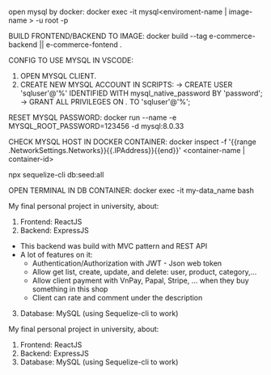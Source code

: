 open mysql by docker:
docker exec -it <container-name> mysql<enviroment-name | image-name > -u root -p <database-name>

BUILD FRONTEND/BACKEND TO IMAGE:
docker build --tag e-commerce-backend || e-commerce-fontend .

CONFIG TO USE MYSQL IN VSCODE:

1. OPEN MYSQL CLIENT.
2. CREATE NEW MYSQL ACCOUNT IN SCRIPTS:
   -> CREATE USER 'sqluser'@'%' IDENTIFIED WITH mysql_native_password BY 'password';
   -> GRANT ALL PRIVILEGES ON _._ TO 'sqluser'@'%';

RESET MYSQL PASSWORD:
docker run --name <container-name> -e MYSQL_ROOT_PASSWORD=123456 -d mysql:8.0.33

CHECK MYSQL HOST IN DOCKER CONTAINER:
docker inspect -f '{{range .NetworkSettings.Networks}}{{.IPAddress}}{{end}}' <container-name | container-id>

npx sequelize-cli db:seed:all

OPEN TERMINAL IN DB CONTAINER:
docker exec -it my-data_name bash


My final personal project in university, about: 
1. Frontend: ReactJS
2. Backend: ExpressJS
- This backend was build with MVC pattern and REST API
- A lot of features on it:
  + Authentication/Authorization with JWT - Json web token
  + Allow get list, create, update, and delete: user, product, category,...
  + Allow client payment with VnPay, Papal, Stripe, ... when they buy something in this shop
  + Client can rate and comment under the description
3. Database: MySQL (using Sequelize-cli to work)

My final personal project in university, about: 
1. Frontend: ReactJS
2. Backend: ExpressJS
3. Database: MySQL (using Sequelize-cli to work)